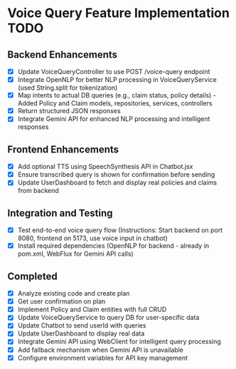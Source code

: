 # Voice Query Feature Implementation TODO

## Backend Enhancements
- [x] Update VoiceQueryController to use POST /voice-query endpoint
- [x] Integrate OpenNLP for better NLP processing in VoiceQueryService (used String.split for tokenization)
- [x] Map intents to actual DB queries (e.g., claim status, policy details) - Added Policy and Claim models, repositories, services, controllers
- [x] Return structured JSON responses
- [x] Integrate Gemini API for enhanced NLP processing and intelligent responses

## Frontend Enhancements
- [x] Add optional TTS using SpeechSynthesis API in Chatbot.jsx
- [x] Ensure transcribed query is shown for confirmation before sending
- [x] Update UserDashboard to fetch and display real policies and claims from backend

## Integration and Testing
- [x] Test end-to-end voice query flow (Instructions: Start backend on port 8080, frontend on 5173, use voice input in chatbot)
- [x] Install required dependencies (OpenNLP for backend - already in pom.xml, WebFlux for Gemini API calls)

## Completed
- [x] Analyze existing code and create plan
- [x] Get user confirmation on plan
- [x] Implement Policy and Claim entities with full CRUD
- [x] Update VoiceQueryService to query DB for user-specific data
- [x] Update Chatbot to send userId with queries
- [x] Update UserDashboard to display real data
- [x] Integrate Gemini API using WebClient for intelligent query processing
- [x] Add fallback mechanism when Gemini API is unavailable
- [x] Configure environment variables for API key management
